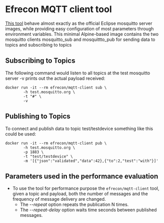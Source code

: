 # Efrecon MQTT client tool

[This tool](https://hub.docker.com/r/efrecon/mqtt-client) behave almost exactly as the official Eclipse mosquitto server images, while providing easy configuration of most parameters through environment variables. This minimal Alpine-based image contains the two mosquitto clients mosquitto_sub and mosquittto_pub for sending data to topics and subscribing to topics

## Subscribing to Topics

The following command would listen to all topics at the test mosquitto server -v prints out the actual payload received:

```console
docker run -it --rm efrecon/mqtt-client sub \
        -h test.mosquitto.org \
        -t "#" \
        -v
```

## Publishing to Topics

To connect and publish data to topic test/testdevice something like this could be used:

```console
docker run -it --rm efrecon/mqtt-client pub \
        -h test.mosquitto.org \
        -p 1883 \
        -t "test/testdevice" \
        -m '[{"json":"validated","data":42},{"to":2,"test":"with"}]'
```

## Parameters used in the performance evaluation

- To use the tool for performance purpose the `efrecon/mqtt-client` tool, given a topic and payload, both the number of messages and the frequency of message delivery are changed.
  - The *--repeat* option repeats the publication N times.
  - The *--repeat-delay* option waits time seconds between published messages.
